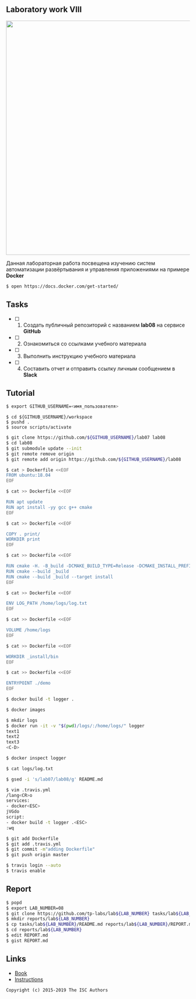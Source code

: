 ## Laboratory work VIII

<a href="https://yandex.ru/efir/?stream_id=v0mnBi_R2Ldw"><img src="https://raw.githubusercontent.com/tp-labs/lab08/master/preview.png" width="640"/></a>


Данная лабораторная работа посвещена изучению систем автоматизации развёртывания и управления приложениями на примере **Docker**

```sh
$ open https://docs.docker.com/get-started/
```

## Tasks

- [ ] 1. Создать публичный репозиторий с названием **lab08** на сервисе **GitHub**
- [ ] 2. Ознакомиться со ссылками учебного материала
- [ ] 3. Выполнить инструкцию учебного материала
- [ ] 4. Составить отчет и отправить ссылку личным сообщением в **Slack**

## Tutorial

```sh
$ export GITHUB_USERNAME=<имя_пользователя>
```

```
$ cd ${GITHUB_USERNAME}/workspace
$ pushd .
$ source scripts/activate
```

```sh
$ git clone https://github.com/${GITHUB_USERNAME}/lab07 lab08
$ cd lab08
$ git submodule update --init
$ git remote remove origin
$ git remote add origin https://github.com/${GITHUB_USERNAME}/lab08
```

```sh
$ cat > Dockerfile <<EOF
FROM ubuntu:18.04
EOF
```

```sh
$ cat >> Dockerfile <<EOF

RUN apt update
RUN apt install -yy gcc g++ cmake
EOF
```

```sh
$ cat >> Dockerfile <<EOF

COPY . print/
WORKDIR print
EOF
```

```sh
$ cat >> Dockerfile <<EOF

RUN cmake -H. -B_build -DCMAKE_BUILD_TYPE=Release -DCMAKE_INSTALL_PREFIX=_install
RUN cmake --build _build
RUN cmake --build _build --target install
EOF
```

```sh
$ cat >> Dockerfile <<EOF

ENV LOG_PATH /home/logs/log.txt
EOF
```

```sh
$ cat >> Dockerfile <<EOF

VOLUME /home/logs
EOF
```

```sh
$ cat >> Dockerfile <<EOF

WORKDIR _install/bin
EOF
```

```sh
$ cat >> Dockerfile <<EOF

ENTRYPOINT ./demo
EOF
```

```sh
$ docker build -t logger .
```

```sh
$ docker images
```

```sh
$ mkdir logs
$ docker run -it -v "$(pwd)/logs/:/home/logs/" logger
text1
text2
text3
<C-D>
```

```sh
$ docker inspect logger
```

```sh
$ cat logs/log.txt
```

```sh
$ gsed -i 's/lab07/lab08/g' README.md
```

```sh
$ vim .travis.yml
/lang<CR>o
services:
- docker<ESC>
jVGdo
script:
- docker build -t logger .<ESC>
:wq
```

```sh
$ git add Dockerfile
$ git add .travis.yml
$ git commit -m"adding Dockerfile"
$ git push origin master
```

```sh
$ travis login --auto
$ travis enable
```

## Report

```sh
$ popd
$ export LAB_NUMBER=08
$ git clone https://github.com/tp-labs/lab${LAB_NUMBER} tasks/lab${LAB_NUMBER}
$ mkdir reports/lab${LAB_NUMBER}
$ cp tasks/lab${LAB_NUMBER}/README.md reports/lab${LAB_NUMBER}/REPORT.md
$ cd reports/lab${LAB_NUMBER}
$ edit REPORT.md
$ gist REPORT.md
```

## Links

- [Book](https://www.dockerbook.com)
- [Instructions](https://docs.docker.com/engine/reference/builder/)

```
Copyright (c) 2015-2019 The ISC Authors
```
